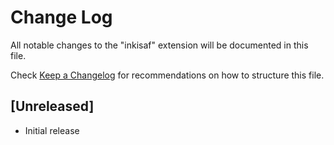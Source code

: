 # Change Log

All notable changes to the "inkisaf" extension will be documented in this file.

Check [Keep a Changelog](http://keepachangelog.com/) for recommendations on how to structure this file.

## [Unreleased]

- Initial release
